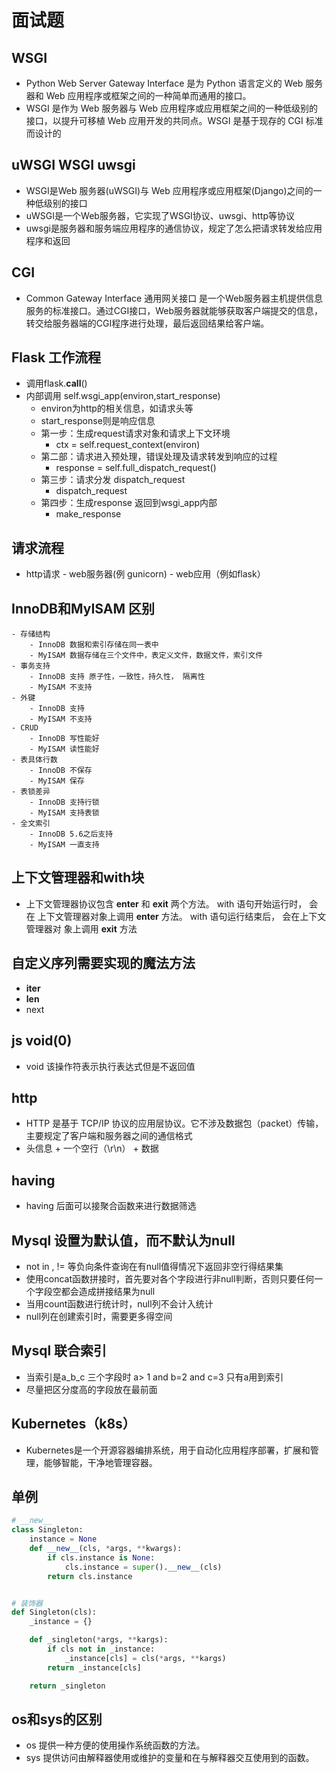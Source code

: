 # 面试题

## WSGI
- Python Web Server Gateway Interface 是为 Python 语言定义的 Web 服务器和 Web 应用程序或框架之间的一种简单而通用的接口。
- WSGI 是作为 Web 服务器与 Web 应用程序或应用框架之间的一种低级别的接口，以提升可移植 Web 应用开发的共同点。WSGI 是基于现存的 CGI 标准而设计的

## uWSGI WSGI uwsgi 
- WSGI是Web 服务器(uWSGI)与 Web 应用程序或应用框架(Django)之间的一种低级别的接口
- uWSGI是一个Web服务器，它实现了WSGI协议、uwsgi、http等协议
- uwsgi是服务器和服务端应用程序的通信协议，规定了怎么把请求转发给应用程序和返回

## CGI
- Common Gateway Interface 通用网关接口 是一个Web服务器主机提供信息服务的标准接口。通过CGI接口，Web服务器就能够获取客户端提交的信息，转交给服务器端的CGI程序进行处理，最后返回结果给客户端。

## Flask 工作流程
- 调用flask.__call__()
- 内部调用 self.wsgi_app(environ,start_response)
    - environ为http的相关信息，如请求头等 
    - start_response则是响应信息
    - 第一步：生成request请求对象和请求上下文环境
        - ctx = self.request_context(environ)
    - 第二部：请求进入预处理，错误处理及请求转发到响应的过程 
        - response = self.full_dispatch_request() 
    - 第三步：请求分发  dispatch_request
        - dispatch_request
    - 第四步：生成response 返回到wsgi_app内部
        - make_response

## 请求流程
- http请求 - web服务器(例 gunicorn) - web应用（例如flask）

## InnoDB和MyISAM 区别
    - 存储结构
        - InnoDB 数据和索引存储在同一表中
        - MyISAM 数据存储在三个文件中，表定义文件，数据文件，索引文件
    - 事务支持
        - InnoDB 支持 原子性，一致性，持久性， 隔离性
        - MyISAM 不支持
    - 外键
        - InnoDB 支持
        - MyISAM 不支持
    - CRUD
        - InnoDB 写性能好
        - MyISAM 读性能好
    - 表具体行数
        - InnoDB 不保存
        - MyISAM 保存
    - 表锁差异
        - InnoDB 支持行锁
        - MyISAM 支持表锁
    - 全文索引
        - InnoDB 5.6之后支持
        - MyISAM 一直支持


## 上下文管理器和with块
- 上下文管理器协议包含 __enter__ 和 __exit__ 两个方法。 with 语句开始运行时， 会在
上下文管理器对象上调用 __enter__ 方法。 with 语句运行结束后， 会在上下文管理器对
象上调用 __exit__ 方法


## 自定义序列需要实现的魔法方法
- __iter__ 
- __len__
- next

## js void(0)
- void 该操作符表示执行表达式但是不返回值


## http
- HTTP 是基于 TCP/IP 协议的应用层协议。它不涉及数据包（packet）传输，主要规定了客户端和服务器之间的通信格式
- 头信息 + 一个空行（\r\n） + 数据


## having

- having 后面可以接聚合函数来进行数据筛选

## Mysql 设置为默认值，而不默认为null
- not in , != 等负向条件查询在有null值得情况下返回非空行得结果集
- 使用concat函数拼接时，首先要对各个字段进行非null判断，否则只要任何一个字段空都会造成拼接结果为null
- 当用count函数进行统计时，null列不会计入统计
- null列在创建索引时，需要更多得空间

## Mysql 联合索引
- 当索引是a_b_c 三个字段时 a> 1 and b=2 and c=3 只有a用到索引
- 尽量把区分度高的字段放在最前面


## Kubernetes（k8s）

- Kubernetes是一个开源容器编排系统，用于自动化应用程序部署，扩展和管理，能够智能，干净地管理容器。


## 单例

```Python
# __new__
class Singleton:
    instance = None
    def __new__(cls, *args, **kwargs):
        if cls.instance is None:
            cls.instance = super().__new__(cls)
        return cls.instance


# 装饰器
def Singleton(cls):
    _instance = {}

    def _singleton(*args, **kargs):
        if cls not in _instance:
            _instance[cls] = cls(*args, **kargs)
        return _instance[cls]

    return _singleton

```
    
## os和sys的区别
- os 提供一种方便的使用操作系统函数的方法。
- sys 提供访问由解释器使用或维护的变量和在与解释器交互使用到的函数。


